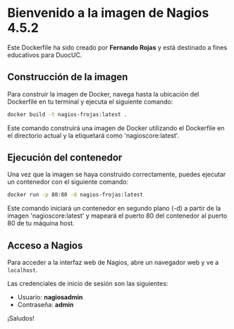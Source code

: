 # Bienvenido a la imagen de Nagios 4.5.2

Este Dockerfile ha sido creado por **Fernando Rojas** y está destinado a fines educativos para DuocUC.

## Construcción de la imagen

Para construir la imagen de Docker, navega hasta la ubicación del Dockerfile en tu terminal y ejecuta el siguiente comando:

```bash
docker build -t nagios-frojas:latest .
```

Este comando construirá una imagen de Docker utilizando el Dockerfile en el directorio actual y la etiquetará como 'nagioscore:latest'.

## Ejecución del contenedor

Una vez que la imagen se haya construido correctamente, puedes ejecutar un contenedor con el siguiente comando:

```bash
docker run -p 80:80 -d nagios-frojas:latest
```

Este comando iniciará un contenedor en segundo plano (-d) a partir de la imagen 'nagioscore:latest' y mapeará el puerto 80 del contenedor al puerto 80 de tu máquina host.

## Acceso a Nagios

Para acceder a la interfaz web de Nagios, abre un navegador web y ve a `localhost`. 

Las credenciales de inicio de sesión son las siguientes:
- Usuario: **nagiosadmin**
- Contraseña: **admin**

¡Saludos!
